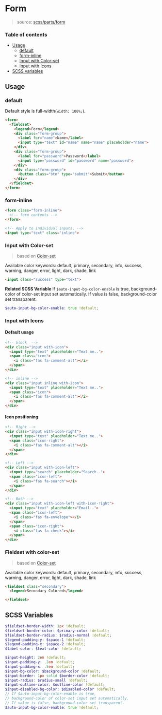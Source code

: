 # Form

> source: [scss/parts/form](../../src/scss/parts/_form.scss)

### Table of contents

- [Usage](#usage)
  - [default](#default)
  - [form-inline](#form-inline)
  - [Input with Color-set](#input-with-color-set)
  - [Input with Icons](#input-with-icons)
- [SCSS variables](#scss-variables)

## Usage

### default

Default style is full-width(`width: 100%;`).

``` html
<form>
  <fieldset>
    <legend>Form</legend>
    <div class="form-group">
      <label for="name">Name</label>
      <input type="text" id="name" name="name" placeholder="name">
    </div>
    <div class="form-group">
      <label for="password">Password</label>
      <input type="password" id="password" name="password">
    </div>
    <div class="form-group">
      <button class="btn" type="submit">Submit</button>
    </div>
  </fieldset>
</form>
```

### form-inline

``` html
<form class="form-inline">
  <!-- form contents -->
</form>

<!-- Apply to individual inputs. -->
<input type="text" class="inline">
```

### Input with Color-set

> based on [Color-set](color-set.md)

Available color keywords: default, primary, secondary, info, success, warning, danger, error, light, dark, shade, link

``` html
<input class="success" type="text">
```

**Related SCSS Variable**
If `$auto-input-bg-color-enable` is true, background-color of color-set input set automatically. If value is false, background-color set transparent.

``` scss
$auto-input-bg-color-enable: true !default;
```

### Input with Icons

#### Default usage

``` html
<!-- block  -->
<div class="input with-icon">
  <input type="text" placeholder="Text me..">
  <span class="icon">
    <i class="fas fa-comment-alt"></i>
  </span>
</div>

<!-- inline -->
<div class="input inline with-icon">
  <input type="text" placeholder="Text me..">
  <span class="icon">
    <i class="fas fa-comment-alt"></i>
  </span>
</div>
```

#### Icon positioning

``` html
<!-- Right -->
<div class="input with-icon-right">
  <input type="text" placeholder="Text me..">
  <span class="icon-right">
    <i class="fas fa-comment-alt"></i>
  </span>
</div>

<!-- Left -->
<div class="input with-icon-left">
  <input type="search" placeholder="Search..">
  <span class="icon-left">
    <i class="fas fa-search"></i>
  </span>
</div>

<!-- Both -->
<div class="input with-icon-left with-icon-right">
  <input type="text" placeholder="Email..">
  <span class="icon-left">
    <i class="fas fa-envelope"></i>
  </span>
  <span class="icon-right">
    <i class="fas fa-check"></i>
  </span>
</div>
```

### Fieldset with color-set

> based on [Color-set](color-set.md)

Available color keywords: default, primary, secondary, info, success, warning, danger, error, light, dark, shade, link

``` html
<fieldset class="secondary">
  <legend>Secondary Colored</legend>

</fieldset>
```

## SCSS Variables

``` scss
$fieldset-border-width: 1px !default;
$fieldset-border-color: $primary-color !default;
$fieldset-border-radius: $radius-normal !default;
$legend-padding-y: $space-1 !default;
$legend-padding-x: $space-2 !default;
$label-color: $text-color !default;

$input-height: 2em !default;
$input-padding-y: .2em !default;
$input-padding-x: .5em !default;
$input-bg-color: $background-color !default;
$input-border: 1px solid $border-color !default;
$input-radius: $radius-small !default;
$input-outline-color: $outline-color !default;
$input-disabled-bg-color: $disabled-color !default;
// If $auto-input-bg-color-enable is true,
// background-color of color-set input set automatically.
// If value is false, background-color set transparent.
$auto-input-bg-color-enable: true !default;
```
